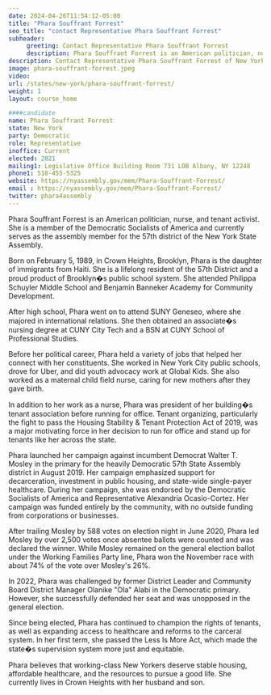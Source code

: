 ```yaml
---
date: 2024-04-26T11:54:12-05:00
title: "Phara Souffrant Forrest"
seo_title: "contact Representative Phara Souffrant Forrest"
subheader:
     greeting: Contact Representative Phara Souffrant Forrest
     description: Phara Souffrant Forrest is an American politician, nurse, and tenant activist. She is a member of the Democratic Socialists of America and currently serves as the assembly member for the 57th district of the New York State Assembly.
description: Contact Representative Phara Souffrant Forrest of New York. Contact information for Phara Souffrant Forrest includes email address, phone number, and mailing address.
image: phara-souffrant-forrest.jpeg
video:
url: /states/new-york/phara-souffrant-forrest/
weight: 1
layout: course_home

####candidate
name: Phara Souffrant Forrest
state: New York
party: Democratic
role: Representative
inoffice: Current
elected: 2021
mailing1: Legislative Office Building Room 731 LOB Albany, NY 12248
phone1: 518-455-5325
website: https://nyassembly.gov/mem/Phara-Souffrant-Forrest/
email : https://nyassembly.gov/mem/Phara-Souffrant-Forrest/
twitter: phara4assembly
---
```

Phara Souffrant Forrest is an American politician, nurse, and tenant activist. She is a member of the Democratic Socialists of America and currently serves as the assembly member for the 57th district of the New York State Assembly.

Born on February 5, 1989, in Crown Heights, Brooklyn, Phara is the daughter of immigrants from Haiti. She is a lifelong resident of the 57th District and a proud product of Brooklyn�s public school system. She attended Philippa Schuyler Middle School and Benjamin Banneker Academy for Community Development.

After high school, Phara went on to attend SUNY Geneseo, where she majored in international relations. She then obtained an associate�s nursing degree at CUNY City Tech and a BSN at CUNY School of Professional Studies.

Before her political career, Phara held a variety of jobs that helped her connect with her constituents. She worked in New York City public schools, drove for Uber, and did youth advocacy work at Global Kids. She also worked as a maternal child field nurse, caring for new mothers after they gave birth.

In addition to her work as a nurse, Phara was president of her building�s tenant association before running for office. Tenant organizing, particularly the fight to pass the Housing Stability & Tenant Protection Act of 2019, was a major motivating force in her decision to run for office and stand up for tenants like her across the state.

Phara launched her campaign against incumbent Democrat Walter T. Mosley in the primary for the heavily Democratic 57th State Assembly district in August 2019. Her campaign emphasized support for decarceration, investment in public housing, and state-wide single-payer healthcare. During her campaign, she was endorsed by the Democratic Socialists of America and Representative Alexandria Ocasio-Cortez. Her campaign was funded entirely by the community, with no outside funding from corporations or businesses.

After trailing Mosley by 588 votes on election night in June 2020, Phara led Mosley by over 2,500 votes once absentee ballots were counted and was declared the winner. While Mosley remained on the general election ballot under the Working Families Party line, Phara won the November race with about 74% of the vote over Mosley's 26%.

In 2022, Phara was challenged by former District Leader and Community Board District Manager Olanike "Ola" Alabi in the Democratic primary. However, she successfully defended her seat and was unopposed in the general election.

Since being elected, Phara has continued to champion the rights of tenants, as well as expanding access to healthcare and reforms to the carceral system. In her first term, she passed the Less Is More Act, which made the state�s supervision system more just and equitable.

Phara believes that working-class New Yorkers deserve stable housing, affordable healthcare, and the resources to pursue a good life. She currently lives in Crown Heights with her husband and son.
